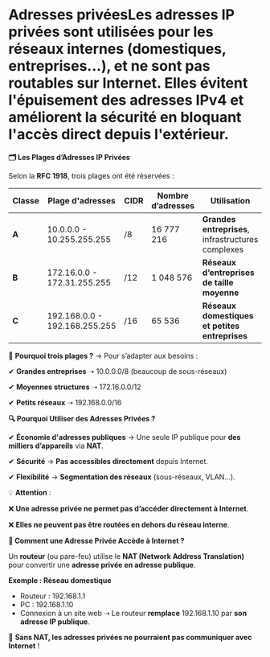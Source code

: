 # Adresses privéesLes **adresses IP privées** sont utilisées pour **les réseaux internes** (domestiques, entreprises...), et ne sont **pas routables sur Internet**. Elles évitent l'épuisement des adresses IPv4 et améliorent la sécurité en bloquant l'accès direct depuis l'extérieur.



**🗂 Les Plages d’Adresses IP Privées**

Selon la **RFC 1918**, trois plages ont été réservées :

| **Classe** | **Plage d'adresses** | **CIDR** | **Nombre d’adresses** | **Utilisation** |
|----|----|----|----|----|
| **A** | 10.0.0.0 - 10.255.255.255 | /8 | 16 777 216 | **Grandes entreprises**, infrastructures complexes |
| **B** | 172.16.0.0 - 172.31.255.255 | /12 | 1 048 576 | **Réseaux d’entreprises de taille moyenne** |
| **C** | 192.168.0.0 - 192.168.255.255 | /16 | 65 536 | **Réseaux domestiques et petites entreprises** |

🔹 **Pourquoi trois plages ?** → Pour s’adapter aux besoins :

✔ **Grandes entreprises** ➝ 10.0.0.0/8 (beaucoup de sous-réseaux)

✔ **Moyennes structures** ➝ 172.16.0.0/12

✔ **Petits réseaux** ➝ 192.168.0.0/16



**🔍 Pourquoi Utiliser des Adresses Privées ?**

✔ **Économie d'adresses publiques** → Une seule IP publique pour **des milliers d’appareils** via **NAT**.

✔ **Sécurité** → **Pas accessibles directement** depuis Internet.

✔ **Flexibilité** → **Segmentation des réseaux** (sous-réseaux, VLAN...).

💡 **Attention** :

❌ **Une adresse privée ne permet pas d’accéder directement à Internet**.

❌ **Elles ne peuvent pas être routées en dehors du réseau interne**.



**🔄 Comment une Adresse Privée Accède à Internet ?**

Un **routeur** (ou pare-feu) utilise le **NAT (Network Address Translation)** pour convertir une **adresse privée en adresse publique**.

**Exemple : Réseau domestique**

- Routeur : 192.168.1.1
- PC : 192.168.1.10
- Connexion à un site web ➝ Le routeur **remplace** 192.168.1.10 par **son adresse IP publique**.

🛑 **Sans NAT, les adresses privées ne pourraient pas communiquer avec Internet** !
